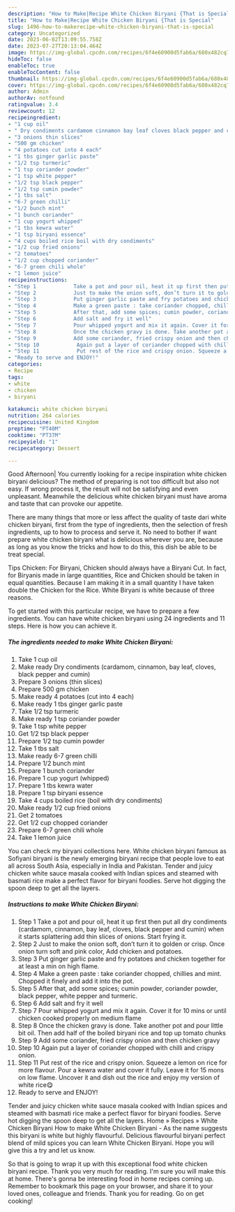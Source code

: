 ```yaml
---
description: "How to Make|Recipe White Chicken Biryani {That is Special"
title: "How to Make|Recipe White Chicken Biryani {That is Special"
slug: 1496-how-to-makerecipe-white-chicken-biryani-that-is-special
category: Uncategorized
date: 2023-06-02T13:09:55.758Z
date: 2023-07-27T20:13:04.464Z
image: https://img-global.cpcdn.com/recipes/6f4e60900d5fab6a/680x482cq70/white-chicken-biryani-recipe-main-photo.jpg
hideToc: false
enableToc: true
enableTocContent: false
thumbnail: https://img-global.cpcdn.com/recipes/6f4e60900d5fab6a/680x482cq70/white-chicken-biryani-recipe-main-photo.jpg
cover: https://img-global.cpcdn.com/recipes/6f4e60900d5fab6a/680x482cq70/white-chicken-biryani-recipe-main-photo.jpg
author: Admin
authorAv: notfound
ratingvalue: 3.4
reviewcount: 12
recipeingredient:
- "1 cup oil"
- " Dry condiments cardamom cinnamon bay leaf cloves black pepper and cumin"
- "3 onions thin slices"
- "500 gm chicken"
- "4 potatoes cut into 4 each"
- "1 tbs ginger garlic paste"
- "1/2 tsp turmeric"
- "1 tsp coriander powder"
- "1 tsp white pepper"
- "1/2 tsp black pepper"
- "1/2 tsp cumin powder"
- "1 tbs salt"
- "6-7 green chilli"
- "1/2 bunch mint"
- "1 bunch coriander"
- "1 cup yogurt whipped"
- "1 tbs kewra water"
- "1 tsp biryani essence"
- "4 cups boiled rice boil with dry condiments"
- "1/2 cup fried onions"
- "2 tomatoes"
- "1/2 cup chopped coriander"
- "6-7 green chili whole"
- "1 lemon juice"
recipeinstructions:
- "Step 1            Take a pot and pour oil, heat it up first then put all dry condiments (cardamom, cinnamon, bay leaf, cloves, black pepper and cumin) when it starts splattering add thin slices of onions. Start frying it."
- "Step 2            Just to make the onion soft, don’t turn it to golden or crisp. Once onion turn soft and pink color, Add chicken and potatoes."
- "Step 3            Put ginger garlic paste and fry potatoes and chicken together for at least a min on high flame."
- "Step 4            Make a green paste : take coriander chopped, chillies and mint. Chopped it finely and add it into the pot."
- "Step 5            After that, add some spices; cumin powder, coriander powder, black pepper, white pepper and turmeric."
- "Step 6            Add salt and fry it well"
- "Step 7            Pour whipped yogurt and mix it again. Cover it for 10 mins or until chicken cooked properly on medium flame"
- "Step 8            Once the chicken gravy is done. Take another pot and pour little bit oil. Then add half of the boiled biryani rice and top up tomato chunks"
- "Step 9            Add some coriander, fried crispy onion and then chicken gravy"
- "Step 10            Again put a layer of coriander chopped with chilli and crispy onion."
- "Step 11            Put rest of the rice and crispy onion. Squeeze a lemon on rice for more flavour. Pour a kewra water and cover it fully. Leave it for 15 mons on low flame. Uncover it and dish out the rice and enjoy my version of white rice😋"
- "Ready to serve and ENJOY!"
categories:
- Recipe
tags:
- white
- chicken
- biryani

katakunci: white chicken biryani 
nutrition: 264 calories
recipecuisine: United Kingdom
preptime: "PT40M"
cooktime: "PT37M"
recipeyield: "1"
recipecategory: Dessert

---
```



Good Afternoon| You currently looking for a recipe inspiration white chicken biryani delicious? The method of preparing is not too difficult but also not easy. If wrong process it, the result will not be satisfying and even unpleasant. Meanwhile the delicious white chicken biryani must have aroma and taste that can provoke our appetite.






There are many things that more or less affect the quality of taste dari white chicken biryani, first from the type of ingredients, then the selection of fresh ingredients, up to how to process and serve it. No need to bother if want prepare white chicken biryani what is delicious wherever you are, because as long as you know the tricks and how to do this, this dish be able to be treat special.


Tips Chicken: For Biryani, Chicken should always have a Biryani Cut. In fact, for Biryanis made in large quantities, Rice and Chicken should be taken in equal quantities. Because I am making it in a small quantity I have taken double the Chicken for the Rice. White Biryani is white because of three reasons.


To get started with this particular recipe, we have to prepare a few ingredients. You can have white chicken biryani using 24 ingredients and 11 steps. Here is how you can achieve it.

<!--inarticleads1-->

##### The ingredients needed to make White Chicken Biryani:

1. Take 1 cup oil
1. Make ready  Dry condiments (cardamom, cinnamon, bay leaf, cloves, black pepper and cumin)
1. Prepare 3 onions (thin slices)
1. Prepare 500 gm chicken
1. Make ready 4 potatoes (cut into 4 each)
1. Make ready 1 tbs ginger garlic paste
1. Take 1/2 tsp turmeric
1. Make ready 1 tsp coriander powder
1. Take 1 tsp white pepper
1. Get 1/2 tsp black pepper
1. Prepare 1/2 tsp cumin powder
1. Take 1 tbs salt
1. Make ready 6-7 green chilli
1. Prepare 1/2 bunch mint
1. Prepare 1 bunch coriander
1. Prepare 1 cup yogurt (whipped)
1. Prepare 1 tbs kewra water
1. Prepare 1 tsp biryani essence
1. Take 4 cups boiled rice (boil with dry condiments)
1. Make ready 1/2 cup fried onions
1. Get 2 tomatoes
1. Get 1/2 cup chopped coriander
1. Prepare 6-7 green chili whole
1. Take 1 lemon juice


You can check my biryani collections here. White chicken biryani famous as Sofiyani biryani is the newly emerging biryani recipe that people love to eat all across South Asia, especially in India and Pakistan. Tender and juicy chicken white sauce masala cooked with Indian spices and steamed with basmati rice make a perfect flavor for biryani foodies. Serve hot digging the spoon deep to get all the layers. 

<!--inarticleads2-->

##### Instructions to make White Chicken Biryani:

1. Step 1            Take a pot and pour oil, heat it up first then put all dry condiments (cardamom, cinnamon, bay leaf, cloves, black pepper and cumin) when it starts splattering add thin slices of onions. Start frying it.
1. Step 2            Just to make the onion soft, don’t turn it to golden or crisp. Once onion turn soft and pink color, Add chicken and potatoes.
1. Step 3            Put ginger garlic paste and fry potatoes and chicken together for at least a min on high flame.
1. Step 4            Make a green paste : take coriander chopped, chillies and mint. Chopped it finely and add it into the pot.
1. Step 5            After that, add some spices; cumin powder, coriander powder, black pepper, white pepper and turmeric.
1. Step 6            Add salt and fry it well
1. Step 7            Pour whipped yogurt and mix it again. Cover it for 10 mins or until chicken cooked properly on medium flame
1. Step 8            Once the chicken gravy is done. Take another pot and pour little bit oil. Then add half of the boiled biryani rice and top up tomato chunks
1. Step 9            Add some coriander, fried crispy onion and then chicken gravy
1. Step 10            Again put a layer of coriander chopped with chilli and crispy onion.
1. Step 11            Put rest of the rice and crispy onion. Squeeze a lemon on rice for more flavour. Pour a kewra water and cover it fully. Leave it for 15 mons on low flame. Uncover it and dish out the rice and enjoy my version of white rice😋
1. Ready to serve and ENJOY!

Tender and juicy chicken white sauce masala cooked with Indian spices and steamed with basmati rice make a perfect flavor for biryani foodies. Serve hot digging the spoon deep to get all the layers. Home » Recipes » White Chicken Biryani How to make White Chicken Biryani - As the name suggests this biryani is white but highly flavourful. Delicious flavourful biryani perfect blend of mild spices you can learn White Chicken Biryani. Hope you will give this a try and let us know. 

So that is going to wrap it up with this exceptional food white chicken biryani recipe. Thank you very much for reading. I'm sure you will make this at home. There's gonna be interesting food in home recipes coming up. Remember to bookmark this page on your browser, and share it to your loved ones, colleague and friends. Thank you for reading. Go on get cooking!
